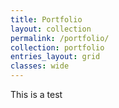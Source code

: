 ```yaml
---
title: Portfolio
layout: collection
permalink: /portfolio/
collection: portfolio
entries_layout: grid
classes: wide
---
```


This is a test
